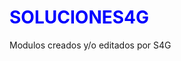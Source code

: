 <h1 style="font-size:28px; color:blue; text-transform:uppercase">Soluciones4G</h1>

Modulos creados y/o editados por S4G
